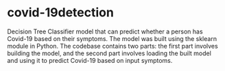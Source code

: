 # covid-19detection
Decision Tree Classifier model that can predict whether a person has Covid-19 based on their symptoms. The model was built using the sklearn module in Python. The codebase contains two parts: the first part involves building the model, and the second part involves loading the built model and using it to predict Covid-19 based on input symptoms.
